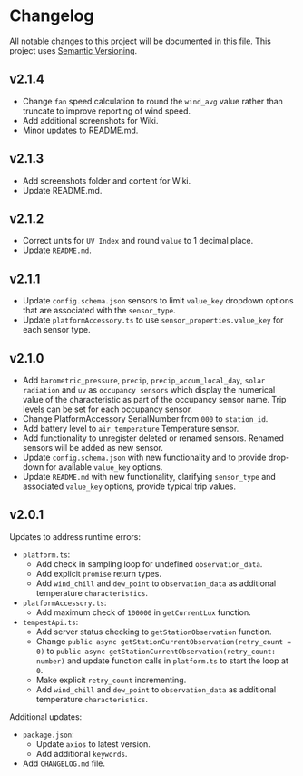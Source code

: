 # Changelog

All notable changes to this project will be documented in this file. This project uses [Semantic Versioning](https://semver.org/).

## v2.1.4
* Change `fan` speed calculation to round the `wind_avg` value rather than truncate to improve reporting of wind speed.
* Add additional screenshots for Wiki.
* Minor updates to README.md.

## v2.1.3
* Add screenshots folder and content for Wiki.
* Update README.md.

## v2.1.2
* Correct units for `UV Index` and round `value` to 1 decimal place.
* Update `README.md`.

## v2.1.1
* Update `config.schema.json` sensors to limit `value_key` dropdown options that are associated with the `sensor_type`.
* Update `platformAccessory.ts` to use `sensor_properties.value_key` for each sensor type.

## v2.1.0
* Add `barometric_pressure`, `precip`, `precip_accum_local_day`, `solar radiation` and `uv` as `occupancy sensors` which display the numerical value of the characteristic as part of the occupancy sensor name. Trip levels can be set for each occupancy sensor.
* Change PlatformAccessory SerialNumber from `000` to `station_id`.
* Add battery level to `air_temperature` Temperature sensor.
* Add functionality to unregister deleted or renamed sensors. Renamed sensors will be added as new sensor.
* Update `config.schema.json` with new functionality and to provide drop-down for available `value_key` options. 
* Update `README.md` with new functionality, clarifying `sensor_type` and associated `value_key` options, provide typical trip values.

## v2.0.1
Updates to address runtime errors:
* `platform.ts`:
  * Add check in sampling loop for undefined `observation_data`.
  * Add explicit `promise` return types.
  * Add `wind_chill` and `dew_point` to `observation_data` as additional temperature `characteristics`.
* `platformAccessory.ts`:
  * Add maximum check of `100000` in `getCurrentLux` function.
* `tempestApi.ts`:
  * Add server status checking to `getStationObservation` function.
  * Change `public async getStationCurrentObservation(retry_count = 0)` to `public async getStationCurrentObservation(retry_count: number)` and update function calls in `platform.ts` to start the loop at `0`.
  * Make explicit `retry_count` incrementing.
  * Add `wind_chill` and `dew_point` to `observation_data` as additional temperature `characteristics`.

Additional updates:
* `package.json`:
  * Update `axios` to latest version.
  * Add additional `keywords`.
* Add `CHANGELOG.md` file.
